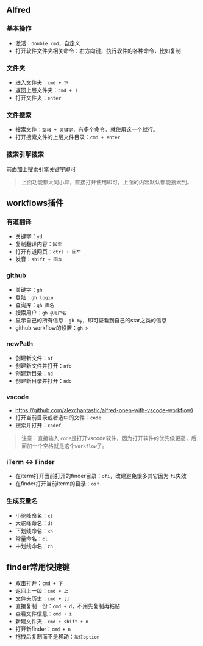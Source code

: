## Alfred

### 基本操作

- 激活：`double cmd`，自定义
- 打开软件文件夹相关命令：右方向键，执行软件的各种命令，比如复制

### 文件夹

- 进入文件夹：`cmd + 下`
- 返回上层文件夹：`cmd + 上`
- 打开文件夹：`enter`

### 文件搜索

- 搜索文件：`空格 + 关键字`，有多个命令，就使用这一个就行。
- 打开搜索文件的上层文件目录：`cmd + enter`

### 搜索引擎搜索

前面加上搜索引擎关键字即可

> 上面功能都大同小异，直接打开使用即可，上面的内容默认都能搜索到。

## workflows插件

### 有道翻译

- 关键字：`yd`
- 复制翻译内容：`回车`
- 打开有道网页：`ctrl + 回车`
- 发音：`shift + 回车`

### github

- 关键字：`gh`
- 登陆：`gh login`
- 查询库：`gh 库名`
- 搜索用户：`gh @用户名`
- 显示自己的所有信息：`gh my`，即可查看到自己的star之类的信息
- github workflow的设置：`gh >`

### newPath

- 创建新文件：`nf`
- 创建新文件并打开：`nfo`
- 创建新目录：`nd`
- 创建新目录并打开：`ndo`

### vscode

- https://github.com/alexchantastic/alfred-open-with-vscode-workflow)
- 打开当前目录或者选中的文件：`code`
- 搜索并打开：`codef`

> 注意：直接输入 `code`是打开vscode软件，因为打开软件的优先级更高，后面加一个空格就是这个`workflow`了。

### iTerm <-> Finder

- 在iterm打开当前打开的finder目录：`ofi`，改建避免很多其它因为 `fi`失效
- 在finder打开当前iterm的目录：`oif`

### 生成变量名

- 小驼峰命名：`xt`
- 大驼峰命名：`dt`
- 下划线命名：`xh`
- 常量命名：`cl`
- 中划线命名：`zh`

## finder常用快捷键

- 双击打开：`cmd + 下`
- 返回上一级：`cmd + 上`
- 文件夹历史：`cmd + []`
- 直接复制一份：`cmd + d`，不用先复制再粘贴
- 查看文件信息：`cmd + i`
- 新建文件夹：`cmd + shift + n`
- 打开新finder：`cmd + n`
- 拖拽后复制而不是移动：`按住option`